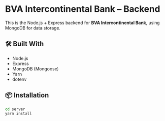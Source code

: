 # BVA Intercontinental Bank – Backend

This is the Node.js + Express backend for **BVA Intercontinental Bank**, using MongoDB for data storage.

## 🛠 Built With

- Node.js
- Express
- MongoDB (Mongoose)
- Yarn
- dotenv

## 📦 Installation

```bash
cd server
yarn install
